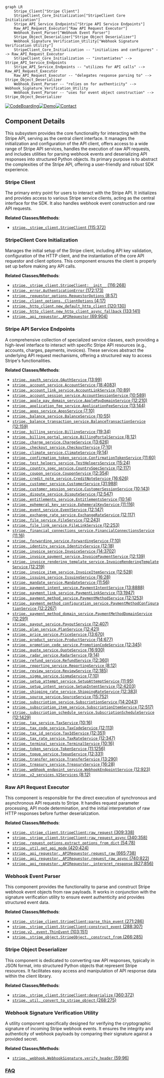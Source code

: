 ```mermaid
graph LR
    Stripe_Client["Stripe Client"]
    StripeClient_Core_Initialization["StripeClient Core Initialization"]
    Stripe_API_Service_Endpoints["Stripe API Service Endpoints"]
    Raw_API_Request_Executor["Raw API Request Executor"]
    Webhook_Event_Parser["Webhook Event Parser"]
    Stripe_Object_Deserializer["Stripe Object Deserializer"]
    Webhook_Signature_Verification_Utility["Webhook Signature Verification Utility"]
    StripeClient_Core_Initialization -- "initializes and configures" --> Raw_API_Request_Executor
    StripeClient_Core_Initialization -- "instantiates" --> Stripe_API_Service_Endpoints
    Stripe_API_Service_Endpoints -- "utilizes for API calls" --> Raw_API_Request_Executor
    Raw_API_Request_Executor -- "delegates response parsing to" --> Stripe_Object_Deserializer
    Webhook_Event_Parser -- "relies on for authenticity" --> Webhook_Signature_Verification_Utility
    Webhook_Event_Parser -- "uses for event object construction" --> Stripe_Object_Deserializer
```
[![CodeBoarding](https://img.shields.io/badge/Generated%20by-CodeBoarding-9cf?style=flat-square)](https://github.com/CodeBoarding/GeneratedOnBoardings)[![Demo](https://img.shields.io/badge/Try%20our-Demo-blue?style=flat-square)](https://www.codeboarding.org/demo)[![Contact](https://img.shields.io/badge/Contact%20us%20-%20contact@codeboarding.org-lightgrey?style=flat-square)](mailto:contact@codeboarding.org)

## Component Details

This subsystem provides the core functionality for interacting with the Stripe API, serving as the central client interface. It manages the initialization and configuration of the API client, offers access to a wide range of Stripe API services, handles the execution of raw API requests, and includes utilities for parsing webhook events and deserializing API responses into structured Python objects. Its primary purpose is to abstract the complexities of the Stripe API, offering a user-friendly and robust SDK experience.

### Stripe Client
The primary entry point for users to interact with the Stripe API. It initializes and provides access to various Stripe service clients, acting as the central interface for the SDK. It also handles webhook event construction and raw API requests.


**Related Classes/Methods**:

- <a href="https://github.com/stripe/stripe-python/blob/master/stripe/_stripe_client.py#L115-L372" target="_blank" rel="noopener noreferrer">`stripe._stripe_client.StripeClient` (115:372)</a>


### StripeClient Core Initialization
Manages the initial setup of the Stripe client, including API key validation, configuration of the HTTP client, and the instantiation of the core API requestor and client options. This component ensures the client is properly set up before making any API calls.


**Related Classes/Methods**:

- <a href="https://github.com/stripe/stripe-python/blob/master/stripe/_stripe_client.py#L116-L268" target="_blank" rel="noopener noreferrer">`stripe._stripe_client.StripeClient:__init__` (116:268)</a>
- <a href="https://github.com/stripe/stripe-python/blob/master/stripe/_error.py#L172-L173" target="_blank" rel="noopener noreferrer">`stripe._error.AuthenticationError` (172:173)</a>
- <a href="https://github.com/stripe/stripe-python/blob/master/stripe/_requestor_options.py#L8-L57" target="_blank" rel="noopener noreferrer">`stripe._requestor_options.RequestorOptions` (8:57)</a>
- <a href="https://github.com/stripe/stripe-python/blob/master/stripe/_client_options.py#L4-L17" target="_blank" rel="noopener noreferrer">`stripe._client_options._ClientOptions` (4:17)</a>
- <a href="https://github.com/stripe/stripe-python/blob/master/stripe/_http_client.py#L120-L130" target="_blank" rel="noopener noreferrer">`stripe._http_client.new_default_http_client` (120:130)</a>
- <a href="https://github.com/stripe/stripe-python/blob/master/stripe/_http_client.py#L133-L141" target="_blank" rel="noopener noreferrer">`stripe._http_client.new_http_client_async_fallback` (133:141)</a>
- <a href="https://github.com/stripe/stripe-python/blob/master/stripe/_api_requestor.py#L69-L904" target="_blank" rel="noopener noreferrer">`stripe._api_requestor._APIRequestor` (69:904)</a>


### Stripe API Service Endpoints
A comprehensive collection of specialized service classes, each providing a high-level interface to interact with specific Stripe API resources (e.g., accounts, charges, payments, invoices). These services abstract the underlying API request mechanisms, offering a structured way to access Stripe's functionalities.


**Related Classes/Methods**:

- <a href="https://github.com/stripe/stripe-python/blob/master/stripe/_oauth_service.py#L13-L99" target="_blank" rel="noopener noreferrer">`stripe._oauth_service.OAuthService` (13:99)</a>
- <a href="https://github.com/stripe/stripe-python/blob/master/stripe/_account_service.py#L18-L4083" target="_blank" rel="noopener noreferrer">`stripe._account_service.AccountService` (18:4083)</a>
- <a href="https://github.com/stripe/stripe-python/blob/master/stripe/_account_link_service.py#L10-L89" target="_blank" rel="noopener noreferrer">`stripe._account_link_service.AccountLinkService` (10:89)</a>
- <a href="https://github.com/stripe/stripe-python/blob/master/stripe/_account_session_service.py#L10-L589" target="_blank" rel="noopener noreferrer">`stripe._account_session_service.AccountSessionService` (10:589)</a>
- <a href="https://github.com/stripe/stripe-python/blob/master/stripe/_apple_pay_domain_service.py#L12-L210" target="_blank" rel="noopener noreferrer">`stripe._apple_pay_domain_service.ApplePayDomainService` (12:210)</a>
- <a href="https://github.com/stripe/stripe-python/blob/master/stripe/_application_fee_service.py#L13-L144" target="_blank" rel="noopener noreferrer">`stripe._application_fee_service.ApplicationFeeService` (13:144)</a>
- <a href="https://github.com/stripe/stripe-python/blob/master/stripe/_apps_service.py#L7-L10" target="_blank" rel="noopener noreferrer">`stripe._apps_service.AppsService` (7:10)</a>
- <a href="https://github.com/stripe/stripe-python/blob/master/stripe/_balance_service.py#L10-L55" target="_blank" rel="noopener noreferrer">`stripe._balance_service.BalanceService` (10:55)</a>
- <a href="https://github.com/stripe/stripe-python/blob/master/stripe/_balance_transaction_service.py#L12-L159" target="_blank" rel="noopener noreferrer">`stripe._balance_transaction_service.BalanceTransactionService` (12:159)</a>
- <a href="https://github.com/stripe/stripe-python/blob/master/stripe/_billing_service.py#L19-L34" target="_blank" rel="noopener noreferrer">`stripe._billing_service.BillingService` (19:34)</a>
- <a href="https://github.com/stripe/stripe-python/blob/master/stripe/_billing_portal_service.py#L8-L12" target="_blank" rel="noopener noreferrer">`stripe._billing_portal_service.BillingPortalService` (8:12)</a>
- <a href="https://github.com/stripe/stripe-python/blob/master/stripe/_charge_service.py#L13-L626" target="_blank" rel="noopener noreferrer">`stripe._charge_service.ChargeService` (13:626)</a>
- <a href="https://github.com/stripe/stripe-python/blob/master/stripe/_checkout_service.py#L7-L10" target="_blank" rel="noopener noreferrer">`stripe._checkout_service.CheckoutService` (7:10)</a>
- <a href="https://github.com/stripe/stripe-python/blob/master/stripe/_climate_service.py#L9-L14" target="_blank" rel="noopener noreferrer">`stripe._climate_service.ClimateService` (9:14)</a>
- <a href="https://github.com/stripe/stripe-python/blob/master/stripe/_confirmation_token_service.py#L11-L60" target="_blank" rel="noopener noreferrer">`stripe._confirmation_token_service.ConfirmationTokenService` (11:60)</a>
- <a href="https://github.com/stripe/stripe-python/blob/master/stripe/_test_helpers_service.py#L15-L24" target="_blank" rel="noopener noreferrer">`stripe._test_helpers_service.TestHelpersService` (15:24)</a>
- <a href="https://github.com/stripe/stripe-python/blob/master/stripe/_country_spec_service.py#L12-L117" target="_blank" rel="noopener noreferrer">`stripe._country_spec_service.CountrySpecService` (12:117)</a>
- <a href="https://github.com/stripe/stripe-python/blob/master/stripe/_coupon_service.py#L12-L354" target="_blank" rel="noopener noreferrer">`stripe._coupon_service.CouponService` (12:354)</a>
- <a href="https://github.com/stripe/stripe-python/blob/master/stripe/_credit_note_service.py#L16-L626" target="_blank" rel="noopener noreferrer">`stripe._credit_note_service.CreditNoteService` (16:626)</a>
- <a href="https://github.com/stripe/stripe-python/blob/master/stripe/_customer_service.py#L31-L988" target="_blank" rel="noopener noreferrer">`stripe._customer_service.CustomerService` (31:988)</a>
- <a href="https://github.com/stripe/stripe-python/blob/master/stripe/_customer_session_service.py#L10-L143" target="_blank" rel="noopener noreferrer">`stripe._customer_session_service.CustomerSessionService` (10:143)</a>
- <a href="https://github.com/stripe/stripe-python/blob/master/stripe/_dispute_service.py#L12-L547" target="_blank" rel="noopener noreferrer">`stripe._dispute_service.DisputeService` (12:547)</a>
- <a href="https://github.com/stripe/stripe-python/blob/master/stripe/_entitlements_service.py#L10-L14" target="_blank" rel="noopener noreferrer">`stripe._entitlements_service.EntitlementsService` (10:14)</a>
- <a href="https://github.com/stripe/stripe-python/blob/master/stripe/_ephemeral_key_service.py#L11-L116" target="_blank" rel="noopener noreferrer">`stripe._ephemeral_key_service.EphemeralKeyService` (11:116)</a>
- <a href="https://github.com/stripe/stripe-python/blob/master/stripe/_event_service.py#L12-L147" target="_blank" rel="noopener noreferrer">`stripe._event_service.EventService` (12:147)</a>
- <a href="https://github.com/stripe/stripe-python/blob/master/stripe/_exchange_rate_service.py#L12-L117" target="_blank" rel="noopener noreferrer">`stripe._exchange_rate_service.ExchangeRateService` (12:117)</a>
- <a href="https://github.com/stripe/stripe-python/blob/master/stripe/_file_service.py#L12-L243" target="_blank" rel="noopener noreferrer">`stripe._file_service.FileService` (12:243)</a>
- <a href="https://github.com/stripe/stripe-python/blob/master/stripe/_file_link_service.py#L12-L253" target="_blank" rel="noopener noreferrer">`stripe._file_link_service.FileLinkService` (12:253)</a>
- <a href="https://github.com/stripe/stripe-python/blob/master/stripe/_financial_connections_service.py#L11-L16" target="_blank" rel="noopener noreferrer">`stripe._financial_connections_service.FinancialConnectionsService` (11:16)</a>
- <a href="https://github.com/stripe/stripe-python/blob/master/stripe/_forwarding_service.py#L7-L10" target="_blank" rel="noopener noreferrer">`stripe._forwarding_service.ForwardingService` (7:10)</a>
- <a href="https://github.com/stripe/stripe-python/blob/master/stripe/_identity_service.py#L12-L18" target="_blank" rel="noopener noreferrer">`stripe._identity_service.IdentityService` (12:18)</a>
- <a href="https://github.com/stripe/stripe-python/blob/master/stripe/_invoice_service.py#L14-L3702" target="_blank" rel="noopener noreferrer">`stripe._invoice_service.InvoiceService` (14:3702)</a>
- <a href="https://github.com/stripe/stripe-python/blob/master/stripe/_invoice_payment_service.py#L12-L139" target="_blank" rel="noopener noreferrer">`stripe._invoice_payment_service.InvoicePaymentService` (12:139)</a>
- <a href="https://github.com/stripe/stripe-python/blob/master/stripe/_invoice_rendering_template_service.py#L12-L219" target="_blank" rel="noopener noreferrer">`stripe._invoice_rendering_template_service.InvoiceRenderingTemplateService` (12:219)</a>
- <a href="https://github.com/stripe/stripe-python/blob/master/stripe/_invoice_item_service.py#L12-L528" target="_blank" rel="noopener noreferrer">`stripe._invoice_item_service.InvoiceItemService` (12:528)</a>
- <a href="https://github.com/stripe/stripe-python/blob/master/stripe/_issuing_service.py#L16-L28" target="_blank" rel="noopener noreferrer">`stripe._issuing_service.IssuingService` (16:28)</a>
- <a href="https://github.com/stripe/stripe-python/blob/master/stripe/_mandate_service.py#L11-L56" target="_blank" rel="noopener noreferrer">`stripe._mandate_service.MandateService` (11:56)</a>
- <a href="https://github.com/stripe/stripe-python/blob/master/stripe/_payment_intent_service.py#L13-L8888" target="_blank" rel="noopener noreferrer">`stripe._payment_intent_service.PaymentIntentService` (13:8888)</a>
- <a href="https://github.com/stripe/stripe-python/blob/master/stripe/_payment_link_service.py#L13-L1947" target="_blank" rel="noopener noreferrer">`stripe._payment_link_service.PaymentLinkService` (13:1947)</a>
- <a href="https://github.com/stripe/stripe-python/blob/master/stripe/_payment_method_service.py#L12-L1253" target="_blank" rel="noopener noreferrer">`stripe._payment_method_service.PaymentMethodService` (12:1253)</a>
- <a href="https://github.com/stripe/stripe-python/blob/master/stripe/_payment_method_configuration_service.py#L12-L2267" target="_blank" rel="noopener noreferrer">`stripe._payment_method_configuration_service.PaymentMethodConfigurationService` (12:2267)</a>
- <a href="https://github.com/stripe/stripe-python/blob/master/stripe/_payment_method_domain_service.py#L12-L291" target="_blank" rel="noopener noreferrer">`stripe._payment_method_domain_service.PaymentMethodDomainService` (12:291)</a>
- <a href="https://github.com/stripe/stripe-python/blob/master/stripe/_payout_service.py#L12-L407" target="_blank" rel="noopener noreferrer">`stripe._payout_service.PayoutService` (12:407)</a>
- <a href="https://github.com/stripe/stripe-python/blob/master/stripe/_plan_service.py#L12-L421" target="_blank" rel="noopener noreferrer">`stripe._plan_service.PlanService` (12:421)</a>
- <a href="https://github.com/stripe/stripe-python/blob/master/stripe/_price_service.py#L13-L670" target="_blank" rel="noopener noreferrer">`stripe._price_service.PriceService` (13:670)</a>
- <a href="https://github.com/stripe/stripe-python/blob/master/stripe/_product_service.py#L14-L677" target="_blank" rel="noopener noreferrer">`stripe._product_service.ProductService` (14:677)</a>
- <a href="https://github.com/stripe/stripe-python/blob/master/stripe/_promotion_code_service.py#L12-L345" target="_blank" rel="noopener noreferrer">`stripe._promotion_code_service.PromotionCodeService` (12:345)</a>
- <a href="https://github.com/stripe/stripe-python/blob/master/stripe/_quote_service.py#L16-L930" target="_blank" rel="noopener noreferrer">`stripe._quote_service.QuoteService` (16:930)</a>
- <a href="https://github.com/stripe/stripe-python/blob/master/stripe/_radar_service.py#L9-L14" target="_blank" rel="noopener noreferrer">`stripe._radar_service.RadarService` (9:14)</a>
- <a href="https://github.com/stripe/stripe-python/blob/master/stripe/_refund_service.py#L12-L360" target="_blank" rel="noopener noreferrer">`stripe._refund_service.RefundService` (12:360)</a>
- <a href="https://github.com/stripe/stripe-python/blob/master/stripe/_reporting_service.py#L8-L12" target="_blank" rel="noopener noreferrer">`stripe._reporting_service.ReportingService` (8:12)</a>
- <a href="https://github.com/stripe/stripe-python/blob/master/stripe/_review_service.py#L12-L185" target="_blank" rel="noopener noreferrer">`stripe._review_service.ReviewService` (12:185)</a>
- <a href="https://github.com/stripe/stripe-python/blob/master/stripe/_sigma_service.py#L7-L10" target="_blank" rel="noopener noreferrer">`stripe._sigma_service.SigmaService` (7:10)</a>
- <a href="https://github.com/stripe/stripe-python/blob/master/stripe/_setup_attempt_service.py#L11-L95" target="_blank" rel="noopener noreferrer">`stripe._setup_attempt_service.SetupAttemptService` (11:95)</a>
- <a href="https://github.com/stripe/stripe-python/blob/master/stripe/_setup_intent_service.py#L12-L4203" target="_blank" rel="noopener noreferrer">`stripe._setup_intent_service.SetupIntentService` (12:4203)</a>
- <a href="https://github.com/stripe/stripe-python/blob/master/stripe/_shipping_rate_service.py#L12-L383" target="_blank" rel="noopener noreferrer">`stripe._shipping_rate_service.ShippingRateService` (12:383)</a>
- <a href="https://github.com/stripe/stripe-python/blob/master/stripe/_source_service.py#L15-L752" target="_blank" rel="noopener noreferrer">`stripe._source_service.SourceService` (15:752)</a>
- <a href="https://github.com/stripe/stripe-python/blob/master/stripe/_subscription_service.py#L14-L2043" target="_blank" rel="noopener noreferrer">`stripe._subscription_service.SubscriptionService` (14:2043)</a>
- <a href="https://github.com/stripe/stripe-python/blob/master/stripe/_subscription_item_service.py#L12-L517" target="_blank" rel="noopener noreferrer">`stripe._subscription_item_service.SubscriptionItemService` (12:517)</a>
- <a href="https://github.com/stripe/stripe-python/blob/master/stripe/_subscription_schedule_service.py#L12-L1429" target="_blank" rel="noopener noreferrer">`stripe._subscription_schedule_service.SubscriptionScheduleService` (12:1429)</a>
- <a href="https://github.com/stripe/stripe-python/blob/master/stripe/_tax_service.py#L10-L16" target="_blank" rel="noopener noreferrer">`stripe._tax_service.TaxService` (10:16)</a>
- <a href="https://github.com/stripe/stripe-python/blob/master/stripe/_tax_code_service.py#L12-L113" target="_blank" rel="noopener noreferrer">`stripe._tax_code_service.TaxCodeService` (12:113)</a>
- <a href="https://github.com/stripe/stripe-python/blob/master/stripe/_tax_id_service.py#L12-L351" target="_blank" rel="noopener noreferrer">`stripe._tax_id_service.TaxIdService` (12:351)</a>
- <a href="https://github.com/stripe/stripe-python/blob/master/stripe/_tax_rate_service.py#L12-L347" target="_blank" rel="noopener noreferrer">`stripe._tax_rate_service.TaxRateService` (12:347)</a>
- <a href="https://github.com/stripe/stripe-python/blob/master/stripe/_terminal_service.py#L10-L16" target="_blank" rel="noopener noreferrer">`stripe._terminal_service.TerminalService` (10:16)</a>
- <a href="https://github.com/stripe/stripe-python/blob/master/stripe/_token_service.py#L11-L1256" target="_blank" rel="noopener noreferrer">`stripe._token_service.TokenService` (11:1256)</a>
- <a href="https://github.com/stripe/stripe-python/blob/master/stripe/_topup_service.py#L12-L331" target="_blank" rel="noopener noreferrer">`stripe._topup_service.TopupService` (12:331)</a>
- <a href="https://github.com/stripe/stripe-python/blob/master/stripe/_transfer_service.py#L13-L290" target="_blank" rel="noopener noreferrer">`stripe._transfer_service.TransferService` (13:290)</a>
- <a href="https://github.com/stripe/stripe-python/blob/master/stripe/_treasury_service.py#L16-L28" target="_blank" rel="noopener noreferrer">`stripe._treasury_service.TreasuryService` (16:28)</a>
- <a href="https://github.com/stripe/stripe-python/blob/master/stripe/_webhook_endpoint_service.py#L12-L923" target="_blank" rel="noopener noreferrer">`stripe._webhook_endpoint_service.WebhookEndpointService` (12:923)</a>
- <a href="https://github.com/stripe/stripe-python/blob/master/stripe/_v2_services.py#L8-L12" target="_blank" rel="noopener noreferrer">`stripe._v2_services.V2Services` (8:12)</a>


### Raw API Request Executor
This component is responsible for the direct execution of synchronous and asynchronous API requests to Stripe. It handles request parameter processing, API mode determination, and the initial interpretation of raw HTTP responses before further deserialization.


**Related Classes/Methods**:

- <a href="https://github.com/stripe/stripe-python/blob/master/stripe/_stripe_client.py#L309-L338" target="_blank" rel="noopener noreferrer">`stripe._stripe_client.StripeClient:raw_request` (309:338)</a>
- <a href="https://github.com/stripe/stripe-python/blob/master/stripe/_stripe_client.py#L340-L358" target="_blank" rel="noopener noreferrer">`stripe._stripe_client.StripeClient:raw_request_async` (340:358)</a>
- <a href="https://github.com/stripe/stripe-python/blob/master/stripe/_request_options.py#L54-L78" target="_blank" rel="noopener noreferrer">`stripe._request_options.extract_options_from_dict` (54:78)</a>
- <a href="https://github.com/stripe/stripe-python/blob/master/stripe/_util.py#L420-L424" target="_blank" rel="noopener noreferrer">`stripe._util.get_api_mode` (420:424)</a>
- <a href="https://github.com/stripe/stripe-python/blob/master/stripe/_api_requestor.py#L665-L738" target="_blank" rel="noopener noreferrer">`stripe._api_requestor._APIRequestor.request_raw` (665:738)</a>
- <a href="https://github.com/stripe/stripe-python/blob/master/stripe/_api_requestor.py#L740-L822" target="_blank" rel="noopener noreferrer">`stripe._api_requestor._APIRequestor.request_raw_async` (740:822)</a>
- <a href="https://github.com/stripe/stripe-python/blob/master/stripe/_api_requestor.py#L827-L856" target="_blank" rel="noopener noreferrer">`stripe._api_requestor._APIRequestor._interpret_response` (827:856)</a>


### Webhook Event Parser
This component provides the functionality to parse and construct Stripe webhook event objects from raw payloads. It works in conjunction with the signature verification utility to ensure event authenticity and provides structured event data.


**Related Classes/Methods**:

- <a href="https://github.com/stripe/stripe-python/blob/master/stripe/_stripe_client.py#L271-L286" target="_blank" rel="noopener noreferrer">`stripe._stripe_client.StripeClient:parse_thin_event` (271:286)</a>
- <a href="https://github.com/stripe/stripe-python/blob/master/stripe/_stripe_client.py#L288-L307" target="_blank" rel="noopener noreferrer">`stripe._stripe_client.StripeClient:construct_event` (288:307)</a>
- <a href="https://github.com/stripe/stripe-python/blob/master/stripe/v2/_event.py#L103-L151" target="_blank" rel="noopener noreferrer">`stripe.v2._event.ThinEvent` (103:151)</a>
- <a href="https://github.com/stripe/stripe-python/blob/master/stripe/_stripe_object.py#L266-L285" target="_blank" rel="noopener noreferrer">`stripe._stripe_object.StripeObject._construct_from` (266:285)</a>


### Stripe Object Deserializer
This component is dedicated to converting raw API responses, typically in JSON format, into structured Python objects that represent Stripe resources. It facilitates easy access and manipulation of API response data within the client library.


**Related Classes/Methods**:

- <a href="https://github.com/stripe/stripe-python/blob/master/stripe/_stripe_client.py#L360-L372" target="_blank" rel="noopener noreferrer">`stripe._stripe_client.StripeClient:deserialize` (360:372)</a>
- <a href="https://github.com/stripe/stripe-python/blob/master/stripe/_util.py#L268-L275" target="_blank" rel="noopener noreferrer">`stripe._util._convert_to_stripe_object` (268:275)</a>


### Webhook Signature Verification Utility
A utility component specifically designed for verifying the cryptographic signature of incoming Stripe webhook events. It ensures the integrity and authenticity of webhook payloads by comparing their signature against a provided secret.


**Related Classes/Methods**:

- <a href="https://github.com/stripe/stripe-python/blob/master/stripe/_webhook.py#L59-L96" target="_blank" rel="noopener noreferrer">`stripe._webhook.WebhookSignature.verify_header` (59:96)</a>




### [FAQ](https://github.com/CodeBoarding/GeneratedOnBoardings/tree/main?tab=readme-ov-file#faq)